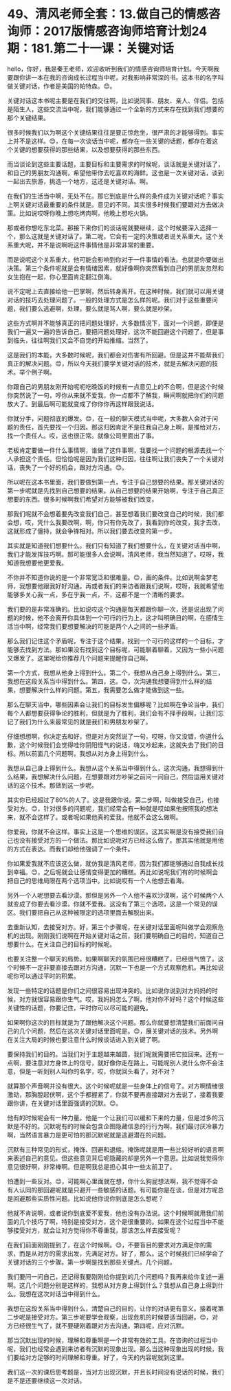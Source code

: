 # 49、清风老师全套：13.做自己的情感咨询师：2017版情感咨询师培育计划24期：181.第二十一课：关键对话

hello，你好，我是秦王老师，欢迎收听到我们的情感咨询师培育计划。今天啊我要跟你讲一本在我的咨询成长过程当中呢，对我影响非常深的书。这本书的名字叫做关键对话，作者是美国的帕特森。😊。

关键对话这本书呢主要是在我们的交往啊，比如说同事、朋友、亲人、伴侣。包括是陌生人，这些交流当中呢，我们能够通过一个全新的方式来存在找到我们想要的那个关键结果。

很多时候我们以为啊这个关键结果往往是要正惊危坐，很严肃的才能够得到。事实上并不是这样。😊，在每一次谈话当中呢，都存在一些关键的话题，都存在着这个关键的想要获得的那些结果，以及想要获得的那些东西。

而当谈论到这些主要话题，主要目标和主要需求的时候呢，谈话就是关键对话了，和自己的男朋友沟通啊，希望他带你去吃喜欢的海鲜。这也是一次关键对话，谈到一起出去旅游，挑选一个地方，这还是关键对话。啊。

在我们的生活当中啊，无处不在。那它到底是什么样的条件成为关键对话呢？事实上啊关键对话最重要的条件就是。意见的不同。其实很多时候我们要跟对方去做决策。比如说哎呀你晚上想吃烤肉啊，他晚上想吃火锅。

那或者你想吃东北菜。那接下来你们的谈话呢就要继续，这个时候要深入选择一个，那么这就是关键对话了。第二呢，它会有一定的决策或者说关系重大。这个关系重大呢，并不是说啊呃这件事情他是非常非常的重要。

而是说呢这个关系重大，他可能会影响到你对于一件事情的看法。也就是你要做出决策。第三个条件呢就是会有情绪因素，就好像啊你突然看到自己的男朋友忽然和女生抱在一起，你心里面肯定翻江倒海。

说不定呢上去直接给他一巴掌啊，然后转身离开。在这种时候，我们就可以用关键对话的技巧去处理问题了。一般的处理方式是怎么样的呢。我们对于这些重要问题，我们要么逃避啊，处理，要么就是骂人啊，要么就是吵架。

这些方式啊并不能够真正的把问题处理好，大多数情况下，面对一个问题，即便是我们一遍又一遍的告诉自己，要把问题处理好，这次不能回避这个问题了，但是事到临头，往往啊我们又会不自觉的开始推缩。当然了。

这是我们的本能，大多数时候呢，我们都会对伤害有所回避。但是这并不能帮我们真正的解决问题。😊，所以今天我们要学关键对话的技术，就是去解决问题的技术。举个例子啊。

你跟自己的男朋友刚开始呢呃吃晚饭的时候有一点意见上的不合啊，但是这个时候你突然说了一句，哼你从来就不爱我，你一点都不了解我，瞬间啊就把你们的问题放大了。到最后啊可能就变成了你你你再这样跟我说话。

你就分手，问题彻底的爆发。😊，在一般的聊天模式当中呢，大多数人会对于问题的责任，首先要找一个归因。那这归因肯定不是往我自己身上啊，是推给对方，找一个责任人。哎，这也很正常。就像公司里面出了事。

老板肯定要做一件什么事情啊，谁做了这件事啊，我要找一个问题的根源去找一个人承担这个责任。但恰恰呢是因为我们这种归因，往往啊让我们丧失了一个关键对话，丧失了一个好的机会，跟对方沟通。😊。

所以呢在这本书里面，我们要做到第一点，专注于自己想要的结果。那关键对话的第一步呢就是先找到自己想要的结果。从自己想要的结果开始啊，专注于自己真正想要的东西。很多时候啊我们希望对方能够被我们改变。

那我们呢就不会想着要先改变我们自己，甚至想着我们要改变自己的时候，我们都会想，哎，凭什么我要改啊，啊，你只有你先改了，我看到你的改变，我才去改，这就形成了僵持，就会争锋相对。所以我们要去改变的第一步。

其实就是知道我们想要什么。我们只有知道了我们想要什么，在关键对话当中啊，我们才能发挥技巧啊。那可能很多人会说啊，清风老师，我当然知道了。哎呀，我知道我想要他更爱我。

不你并不知道你说的是一个非常宽泛和很难量。😊，画的条件。比如说啊金梦老师，我想要他跟我好好沟通。再或者我们的来访者跟我们说啊，哎呀，我就希望他能够多关心我一点，多在乎我一点，不，这都不是一个清晰的要求。

我们要的是非常准确的。比如说哎这个沟通是每天都跟你聊一次，还是说出现了问题的时候，他不会离开你具体到一个可行的行为上，这才叫明确目的啊，在感情生活当中啊，经常我们要想要解决的可能是两个人之间的一些矛盾。

那么我们记住这个矛盾呢，专注于这个结果，找到一个可行的这样的一个目标，才能够去找到方法。那如果没有找到这个目标呢，可能聊着聊着，又因为一些小问题又爆发了。这里呢给你推荐几个问题来提醒你自己啊。

第一个方式，我想从他身上得到什么。第二个，我想从自己身上得到什么。第三，我想在这段关系当中得到什么。第四，这。😊，次沟通我想要得到什么样的结果，想要解决什么样的问题。第五，我需要怎么做才能做到这一些。

那么在聊天当中，哪些因素会让我们的目标发生偏移呢？比如啊在争论当中，我们每个人都想要获得争论的胜利，但就是为了胜利，我们会有不择手段啊，让我们忘记了我们为什么来最常见的就是我们和男朋友吵架了。

仔细想想啊，你决定去和好，但是对方突然说了一句，哎呀，你又没错，你道什么歉，这个时候我们会觉得哇你阴阳怪气的说话，嗨又吵起来，这就失去了我们的目标。所以前面几个问题啊，我想从对方身上得到什么。

我想从自己身上得到什么。我想从这个关系当中得到什么，这次沟通，我想得到什么结果，我想解决什么问题，在想要跟对方吵架之前问一问自己，然后运用关键对话的这个技术。那做到这一步呢。

其实你已经超过了80%的人了。这是我跟你说。第二步啊，叫做接受自己，也接受对方。😊，针对很多的问题呢，我们经常会有一种就是哎如果他按照我的想法来，就不会这样了。或者呢如果他真的爱我，他就不会这么做啊。

你爱我，你就不会这样。事实上这是一个思维的误区。这其实啊是没有接受我们自己也没有接受对方的一个做法。那比如说呃对方已经这么做了。那其实他就是用他的方式在表达。而我们却给他强调了一个条件。

你如果爱我就不应该这么做，就仿我是清风老师，因为我们都能够通过自我成长找到幸福。😊，之后呢就会让感情变得更加的糟糕。再比如说呢我们有的时候啊会把自己的思维局限在两个选项当中。比如说哎有一个人他想去看海。

另外一个人呢想要去看沙漠。那但是另外一个人他不喜欢沙漠啊，这个时候两个人就变成了你要去看沙漠，你就不爱我。这没有了第三个选项，这是一个常见的误区。我们要把自己从这种被限定的选项里面去解脱出来。

去重新认知，去接受对方。好，第三个步骤呢，在关键对话里面呢叫做学会观察危机的出现。刚刚我们说啊在开始关键对话之前，我们要明确自己的目的，知道自己想要什么。在关注自己的目标的时候呢。

也要关注整一个聊天的局势。如果啊聊天的氛围已经很糟糕了，已经很气愤了。这个时候不一定非要直接去跟对方沟通，沉默一下也是一个方式观察危机。再比如说呢你可以通过平时的积累。

发现一些特定的话题是你们之间很容易出现冲突的。比如说你说到对方妈妈的时候，对方就很容易跟你生气。哎，我妈妈怎么了啊，他对你不好吗？这个时候这些关键性的话题，你要记住，平时你可以尽可能的避免。

如果啊你这次的目标就是为了跟他解决这个问题。那么你就要想清楚我们前面问自己的几个问题，然后在这次关键对话里面呢是。😊，展关键对话的技术。另外啊在关注大局的时候也要注意什么时候谈话进入到关键了啊。

要保持我们的目的。当我们对于主题越来越圆，我们呢就需要把它拉回来。还有一点啊，要注意对方身体上的信号，就好像你走在路上，可能呢别人说什么你不会注意，但是一听到别人叫你的名字，哎，你就回头看了，对不对？

就算那个声音啊并没有很大。这个时候呢就是一些身体上的信号了。对方啊情绪很激动，那胸膛起伏啊，这个手都握紧了，你就不要再直接跟对方去说了，接着我要跟你讲，在关键对话里面强调的沉默。😊。

他有的时候呢会有一种力量。他是一个让我们可以缓和下来的力量，但是过多的沉默是不好的。沉默呢有的时候会包含企图隐藏信息的行行为啊，我们最讨厌冷暴力啊，当然语言暴力是更可怕的那沉默呢就是逃避潜在的问题。

沉默有三种常见的形式，掩饰、回避和退缩。掩饰呢就是用一些比较好听的语言啊来表述自己的意见。但这些意见背后呢隐藏的却是另外一个意思。比如说我觉得你意见很好啊，非常棒啊。但是啊我总是担心其中一些太前卫了。

怕遭到一些反对。😊，可能啊心里面就在想，你什么狗屁想法啊，我不觉得不会有人认同的那回避呢就是只避开一些敏感的话题。有可能你是在谈，但是对方呢总是回避那些实质性问题。比如说他你说你到底是怎么想呢？

他就不肯说啊，或者说你到底爱不爱我，他也没有办法说。这个时候啊就用我们前面的几个技巧了啊，特别是接受对方，这个是很重要的。如果在这个过程当中不能够接受对方，就会让对方觉得你不尊重我，那该怎么样去接受呢？

在我们前面刚刚提到了，在这个时候啊。😊，不要盲目的要求对方满足你的需求，而是从对方的需求出发，先满足对方。好了，那么。这个时候我们已经学会了关键对话的三个步骤。第一步啊是找到那些关键点。几个问题。

我们要问一问自己，还记得我要刚刚给你提到的几个问题吗？我再来给你复述一遍啊。这几个问题分别是这样的，我想从对方身上得到什么？我想从自己身上得到什么。我想在这次对话当中得到什么。

我想在这段关系当中得到什么，清楚自己的目的，让你的对话更有意义。接着呢第二步呢是接受对方。第三步呢要学会观察，出现危机的时候要适当回避。😊，对方已经很生气了，就不要硬刚着跟对方去沟通。第四呢，应对沉默。

那当沉默出现的时候，理解和尊重啊是一个非常有效的工具。在咨询的过程当中呢，我们也经常会遇到来访者有沉默的现象出现。那么当这种现象出现的时候，我们要给对方足够的时间理解和尊重。好了，今天的内容呢就到这里。

我们这一次的课后思考题是，当对方出现沉默，并且长时间没有说话的时候，我们是不是还要继续这一次对话。